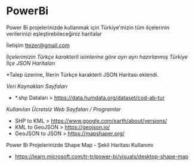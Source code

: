 # PowerBi
Power Bi projelerinizde kullanmak için Türkiye'mizin tüm ilçelerinin verilerinizi eşleştirebileceğiniz haritalar

İletişim
ttezer@gmail.com

*İlçelerimizin Türkçe karakterli isimlerine göre ayrı ayrı hazırlanmış Türkiye İlçe JSON Haritaları*

*Talep üzerine, İllerin Türkçe karakterli JSON Haritası eklendi.



*Veri Kaynakları Sayfaları* 
 - *.shp Dataları > https://data.humdata.org/dataset/cod-ab-tur

*Kullanılan Ücretsiz Web Sayfaları / Programlar*

 - SHP to KML > https://www.google.com/earth/about/versions/
 - KML to    GeoJSON > https://geojson.io/
 - GeoJSON to JSON >    https://mapshaper.org/

Power Bi Projelerinizde Shape Map - Şekil Haritası Kullanımı

 - https://learn.microsoft.com/tr-tr/power-bi/visuals/desktop-shape-map
